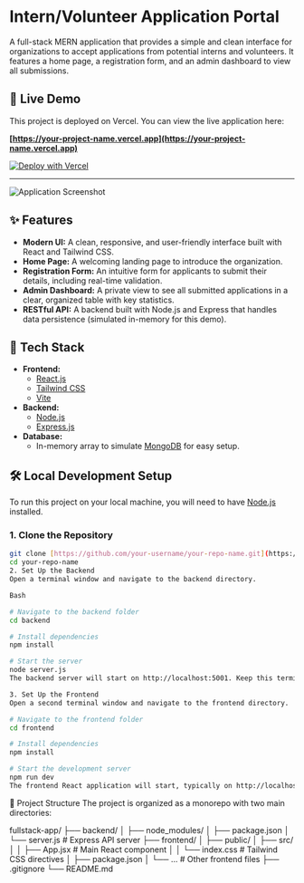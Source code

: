 # Intern/Volunteer Application Portal

A full-stack MERN application that provides a simple and clean interface for organizations to accept applications from potential interns and volunteers. It features a home page, a registration form, and an admin dashboard to view all submissions.

## 🚀 Live Demo

This project is deployed on Vercel. You can view the live application here:

**[https://your-project-name.vercel.app](https://your-project-name.vercel.app)**

[![Deploy with Vercel](https://vercel.com/button)](https://vercel.com/new/clone?repository-url=https%3A%2F%2Fgithub.com%2Fyour-username%2Fyour-repo-name)

---

![Application Screenshot](https://placehold.co/800x450/6366f1/ffffff?text=Application+Preview)

## ✨ Features

* **Modern UI:** A clean, responsive, and user-friendly interface built with React and Tailwind CSS.
* **Home Page:** A welcoming landing page to introduce the organization.
* **Registration Form:** An intuitive form for applicants to submit their details, including real-time validation.
* **Admin Dashboard:** A private view to see all submitted applications in a clear, organized table with key statistics.
* **RESTful API:** A backend built with Node.js and Express that handles data persistence (simulated in-memory for this demo).

## 🚀 Tech Stack

* **Frontend:**
    * [React.js](https://reactjs.org/)
    * [Tailwind CSS](https://tailwindcss.com/)
    * [Vite](https://vitejs.dev/)
* **Backend:**
    * [Node.js](https://nodejs.org/)
    * [Express.js](https://expressjs.com/)
* **Database:**
    * In-memory array to simulate [MongoDB](https://www.mongodb.com/) for easy setup.

## 🛠️ Local Development Setup

To run this project on your local machine, you will need to have [Node.js](https://nodejs.org/en/download/) installed.

### 1. Clone the Repository

```bash
git clone [https://github.com/your-username/your-repo-name.git](https://github.com/your-username/your-repo-name.git)
cd your-repo-name
2. Set Up the Backend
Open a terminal window and navigate to the backend directory.

Bash

# Navigate to the backend folder
cd backend

# Install dependencies
npm install

# Start the server
node server.js
The backend server will start on http://localhost:5001. Keep this terminal running.

3. Set Up the Frontend
Open a second terminal window and navigate to the frontend directory.

# Navigate to the frontend folder
cd frontend

# Install dependencies
npm install

# Start the development server
npm run dev
The frontend React application will start, typically on http://localhost:5173. Open this URL in your browser to use the application.
```

📁 Project Structure
The project is organized as a monorepo with two main directories:

fullstack-app/
├── backend/
│   ├── node_modules/
│   ├── package.json
│   └── server.js        # Express API server
├── frontend/
│   ├── public/
│   ├── src/
│   │   ├── App.jsx      # Main React component
│   │   └── index.css    # Tailwind CSS directives
│   ├── package.json
│   └── ...              # Other frontend files
├── .gitignore
└── README.md

